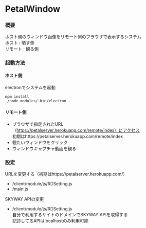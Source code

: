# PetalWindow  
### 概要  
ホスト側のウィンドウ画像をリモート側のブラウザで表示するシステム  
ホスト : 晒す側  
リモート : 観る側  

### 起動方法  
#### ホスト側
electronでシステムを起動
```  
npm install
./node_modules/.bin/electron .
```  
#### リモート側  
- ブラウザで指定されたURL（https://petalserver.herokuapp.com/remote/index）にアクセス  
初期はhttps://petalserver.herokuapp.com/remote/index
- 観たいウィンドウをクリック
- ウィンドウキャプチャ動画を観る

### 設定  
URLを変更する（初期はhttps://petalserver.herokuapp.com/）  
- /client/module/js/RDSetting.js  
- /main.js

SKYWAY APIの変更  
- /client/module/js/RDSetting.js  
自分で利用するサイトのドメインでSKYWAY APIを取得する  
記述してるAPIはlocalhostのみ利用可能  

